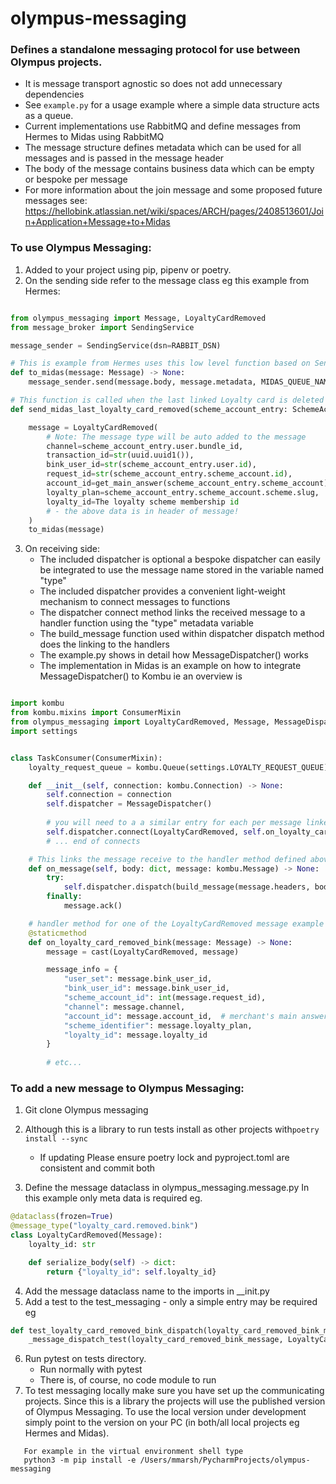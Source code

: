# olympus-messaging

### Defines a standalone messaging protocol for use between Olympus projects.

   * It is message transport agnostic so does not add unnecessary dependencies 
   * See `example.py` for a usage example where a simple data structure acts as a queue. 
   * Current implementations use RabbitMQ and define messages from Hermes to Midas using RabbitMQ 
   * The message structure defines metadata which can be used for all messages and is passed in the message header
   * The body of the message contains business data which can be empty or bespoke per message 
   * For more information about the join message and some proposed future messages 
      see: https://hellobink.atlassian.net/wiki/spaces/ARCH/pages/2408513601/Join+Application+Message+to+Midas


### To use Olympus Messaging:
1. Added to your project using pip, pipenv or poetry.
2. On the sending side refer to the message class eg this example from Hermes:
```python

from olympus_messaging import Message, LoyaltyCardRemoved
from message_broker import SendingService

message_sender = SendingService(dsn=RABBIT_DSN)

# This is example from Hermes uses this low level function based on SendingService 
def to_midas(message: Message) -> None:
    message_sender.send(message.body, message.metadata, MIDAS_QUEUE_NAME)

# This function is called when the last linked Loyalty card is deleted
def send_midas_last_loyalty_card_removed(scheme_account_entry: SchemeAccountEntry):

    message = LoyaltyCardRemoved(
        # Note: The message type will be auto added to the message
        channel=scheme_account_entry.user.bundle_id,
        transaction_id=str(uuid.uuid1()),
        bink_user_id=str(scheme_account_entry.user.id),
        request_id=str(scheme_account_entry.scheme_account.id),
        account_id=get_main_answer(scheme_account_entry.scheme_account),
        loyalty_plan=scheme_account_entry.scheme_account.scheme.slug,
        loyalty_id=The loyalty scheme membership id
        # - the above data is in header of message!
    )
    to_midas(message) 


```

3. On receiving side:
   * The included dispatcher is optional a bespoke dispatcher can easily be integrated to use the message name stored in the variable named "type"
   * The included dispatcher provides a convenient light-weight mechanism to connect messages to functions
   * The dispatcher connect method links the received message to a handler function using the "type" metadata variable
   * The build_message function used within dispatcher dispatch method does the linking to the handlers 
   * The example.py shows in detail how MessageDispatcher() works
   * The implementation in Midas is an example on how to integrate MessageDispatcher() to Kombu ie an overview is
```python

import kombu
from kombu.mixins import ConsumerMixin
from olympus_messaging import LoyaltyCardRemoved, Message, MessageDispatcher, build_message
import settings


class TaskConsumer(ConsumerMixin):
    loyalty_request_queue = kombu.Queue(settings.LOYALTY_REQUEST_QUEUE)

    def __init__(self, connection: kombu.Connection) -> None:
        self.connection = connection
        self.dispatcher = MessageDispatcher()
        
        # you will need to a a similar entry for each per message linked to an on message receive method:
        self.dispatcher.connect(LoyaltyCardRemoved, self.on_loyalty_card_removed_bink)
        # ... end of connects

    # This links the message receive to the handler method defined above.
    def on_message(self, body: dict, message: kombu.Message) -> None:  # pragma: no cover
        try:
            self.dispatcher.dispatch(build_message(message.headers, body))
        finally:
            message.ack()

    # handler method for one of the LoyaltyCardRemoved message example
    @staticmethod
    def on_loyalty_card_removed_bink(message: Message) -> None:
        message = cast(LoyaltyCardRemoved, message)

        message_info = {
            "user_set": message.bink_user_id,
            "bink_user_id": message.bink_user_id,
            "scheme_account_id": int(message.request_id),
            "channel": message.channel,
            "account_id": message.account_id,  # merchant's main answer from hermes eg card number
            "scheme_identifier": message.loyalty_plan,
            "loyalty_id": message.loyalty_id
        }
        
        # etc...

```
### To add a new message to Olympus Messaging:

1. Git clone Olympus messaging
2. Although this is a library to run tests install as other projects with```poetry install --sync```
    * If updating Please ensure poetry lock and pyproject.toml are consistent and commit both

3. Define the message dataclass in olympus_messaging.message.py In this example only meta data is required eg.
```python
@dataclass(frozen=True)
@message_type("loyalty_card.removed.bink")
class LoyaltyCardRemoved(Message):
    loyalty_id: str

    def serialize_body(self) -> dict:
        return {"loyalty_id": self.loyalty_id}

```
4. Add the message dataclass name to the imports in __init.py 
5. Add a test to the test_messaging - only a simple entry may be required eg
```python
def test_loyalty_card_removed_bink_dispatch(loyalty_card_removed_bink_message: LoyaltyCardRemoved) -> None:
    _message_dispatch_test(loyalty_card_removed_bink_message, LoyaltyCardRemoved)
````
6. Run pytest on tests directory.
    * Run normally with pytest
    * There is, of course, no code module to run
7. To test messaging locally make sure you have set up the communicating projects. Since this is a library the projects
   will use the published version of Olympus Messaging. To use the local version under development simply point
   to the version on your PC (in both/all local projects eg Hermes and Midas).
```
   For example in the virtual environment shell type
   python3 -m pip install -e /Users/mmarsh/PycharmProjects/olympus-messaging
```
